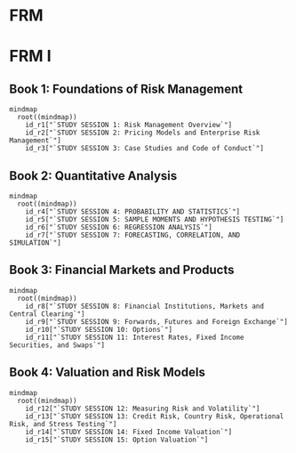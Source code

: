 FRM
===

# FRM I

## Book 1: Foundations of Risk Management

```mermaid
mindmap
  root((mindmap))
    id_r1["`STUDY SESSION 1: Risk Management Overview`"]
    id_r2["`STUDY SESSION 2: Pricing Models and Enterprise Risk Management`"]
    id_r3["`STUDY SESSION 3: Case Studies and Code of Conduct`"]
```

## Book 2: Quantitative Analysis

```mermaid
mindmap
  root((mindmap))
    id_r4["`STUDY SESSION 4: PROBABILITY AND STATISTICS`"]
    id_r5["`STUDY SESSION 5: SAMPLE MOMENTS AND HYPOTHESIS TESTING`"]
    id_r6["`STUDY SESSION 6: REGRESSION ANALYSIS`"]
    id_r7["`STUDY SESSION 7: FORECASTING, CORRELATION, AND SIMULATION`"]
```

## Book 3: Financial Markets and Products

```mermaid
mindmap
  root((mindmap))
    id_r8["`STUDY SESSION 8: Financial Institutions, Markets and Central Clearing`"]
    id_r9["`STUDY SESSION 9: Forwards, Futures and Foreign Exchange`"]
    id_r10["`STUDY SESSION 10: Options`"]
    id_r11["`STUDY SESSION 11: Interest Rates, Fixed Income Securities, and Swaps`"]
```    
    
## Book 4: Valuation and Risk Models

```mermaid
mindmap
  root((mindmap))
    id_r12["`STUDY SESSION 12: Measuring Risk and Volatility`"]
    id_r13["`STUDY SESSION 13: Credit Risk, Country Risk, Operational Risk, and Stress Testing`"]
    id_r14["`STUDY SESSION 14: Fixed Income Valuation`"]
    id_r15["`STUDY SESSION 15: Option Valuation`"]

```